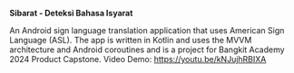 **Sibarat - Deteksi Bahasa Isyarat**

An Android sign language translation application that uses American Sign Language (ASL). The app is written in Kotlin and uses the MVVM architecture and Android coroutines and is a project for Bangkit Academy 2024 Product Capstone. Video Demo: https://youtu.be/kNJujhRBIXA
